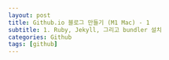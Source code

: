 ```yaml
---
layout: post
title: Github.io 블로그 만들기 (M1 Mac) - 1
subtitle: 1. Ruby, Jekyll, 그리고 bundler 설치
categories: Github
tags: [github]
---
```


